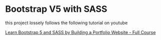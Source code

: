 # Bootstrap V5 with SASS

this project lossely follows the following tutorial on youtube

<a href="https://www.youtube.com/watch?v=iJKCj8uAHz8&t=2622s"> Learn Bootstrap 5 and SASS by Building a Portfolio Website - Full Course </a>